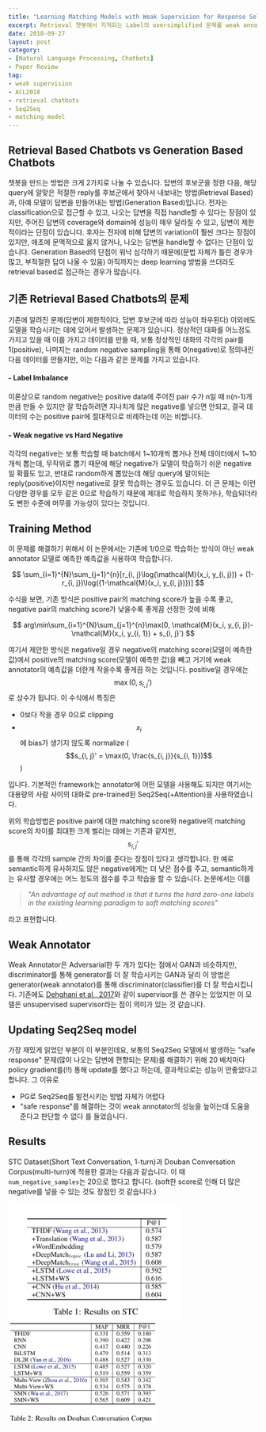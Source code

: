 ```yaml
---
title: "Learning Matching Models with Weak Supervision for Response Selection in Retrieval-based Chatbots"
excerpt: Retrieval 챗봇에서 지적되는 Label의 oversimplified 문제를 weak annotator로 해결하는 ACL 2018 논문입니다.
date: 2018-09-27
layout: post
category:
- [Natural Language Processing, Chatbots]
- Paper Review
tag:
- weak supervision
- ACL2018
- retrieval chatbots
- Seq2Seq
- matching model
---
```


## Retrieval Based Chatbots vs Generation Based Chatbots
챗봇을 만드는 방법은 크게 2가지로 나눌 수 있습니다. 답변의 후보군을 정한 다음, 해당 query에 알맞은 적절한 reply를 후보군에서 찾아서 내보내는 방법(Retrieval Based)과, 아예 모델이 답변을 만들어내는 방법(Generation Based)입니다. 전자는 classification으로 접근할 수 있고, 나오는 답변을 직접 handle할 수 있다는 장점이 있지만, 주어진 답변의 coverage와 domain에 성능이 매우 달라질 수 있고, 답변이 제한적이라는 단점이 있습니다. 후자는 전자에 비해 답변의 variation이 훨씬 크다는 장점이 있지만, 애초에 문맥적으로 옳지 않거나, 나오는 답변을 handle할 수 없다는 단점이 있습니다. Generation Based의 단점이 워낙 심각하기 때문에(문법 자체가 틀린 경우가 많고, 부적절한 답이 나올 수 있음) 아직까지는 deep learning 방법을 쓰더라도 retrieval based로 접근하는 경우가 많습니다.

## 기존 Retrieval Based Chatbots의 문제
기존에 알려진 문제(답변이 제한적이다, 답변 후보군에 따라 성능이 좌우된다) 이외에도 모델을 학습시키는 데에 있어서 발생하는 문제가 있습니다. 정상적인 대화를 어느정도 가지고 있을 때 이를 가지고 데이터를 만들 때, 보통 정상적인 대화의 각각의 pair를 1(positive), 나머지는 random negative sampling을 통해 0(negative)로 정의내린 다음 데이터를 만들지만, 이는 다음과 같은 문제를 가지고 있습니다.

#### - Label Imbalance
이론상으로 random negative는 positive data에 주어진 pair 수가 n일 때 n(n-1)개만큼 만들 수 있지만 잘 학습하려면 지나치게 많은 negative를 넣으면 안되고, 결국 데이터의 수는 positive pair에 절대적으로 비례하는데 이는 비쌉니다.

#### - Weak negative vs Hard Negative
각각의 negative는 보통 학습할 때 batch에서 1~10개씩 뽑거나 전체 데이터에서 1~10개씩 뽑는데, 무작위로 뽑기 때문에 해당 negative가 모델이 학습하기 쉬운 negative일 확률도 있고, 반대로 random하게 뽑았는데 해당 query에 말이되는 reply(positive)이지만 negative로 잘못 학습하는 경우도 있습니다. 더 큰 문제는 이런 다양한 경우를 모두 같은 0으로 학습하기 때문에 제대로 학습하지 못하거나, 학습되더라도 뻔한 수준에 머무를 가능성이 있다는 것입니다.

## Training Method
이 문제를 해결하기 위해서 이 논문에서는 기존에 1/0으로 학습하는 방식이 아닌 weak annotator 모델로 예측한 예측값을 사용하여 학습합니다.

$$
\sum_{i=1}^{N}\sum_{j=1}^{n}[r_{i, j}\log(\mathcal{M}(x_i, y_{i, j})) + (1-r_{i, j})\log({1-\mathcal{M}(x_i, y_{i, j})})]
$$

수식을 보면, 기존 방식은 positive pair의 matching score가 높을 수록 좋고, negative pair의 matching score가 낮을수록 좋게끔 선정한 것에 비해

$$
arg\min\sum_{i=1}^{N}\sum_{j=1}^{n}\max(0, \mathcal{M}(x_i, y_{i, j})-\mathcal{M}(x_i, y_{i, 1}) + s_{i, j}')
$$

여기서 제안한 방식은 negative일 경우 negative의 matching score(모델이 예측한 값)에서 positive의 matching score(모델이 예측한 값)을 빼고 거기에 weak annotator의 예측값을 더한게 작을수록 좋게끔 하는 것입니다. positive일 경우에는 $$\max(0, s_{i, j}')$$로 상수가 됩니다. 이 수식에서 특징은
- 0보다 작을 경우 0으로 clipping
- $$x_i$$에 bias가 생기지 않도록 normalize ($$s_{i, j}' = \max(0, \frac{s_{i, j}}{s_{i, 1}})$$)

입니다. 기본적인 framework는 annotator에 어떤 모델을 사용해도 되지만 여기서는 대용량의 사람 사이의 대화로 pre-trained된 Seq2Seq(+Attention)을 사용하였습니다.

위의 학습방법은 positive pair에 대한 matching score와 negative의 matching score의 차이를 최대한 크게 벌리는 데에는 기존과 같지만, $$s_{i, j}'$$를 통해 각각의 sample 간의 차이를 준다는 장점이 있다고 생각합니다. 한 예로 semantic하게 유사하지도 않은 negative에게는 더 낮은 점수를 주고, semantic하게는 유사할 경우에는 어느 정도의 점수를 주고 학습을 할 수 있습니다. 논문에서는 이를 
> *"An advantage of out method is that it turns the hard zero-one labels in the existing learning paradigm to soft matching scores"* 

라고 표현합니다.

## Weak Annotator
 Weak Annotator은 Adversarial한 두 개가 있다는 점에서 GAN과 비슷하지만, discriminator를 통해 generator를 더 잘 학습시키는 GAN과 달리 이 방법은 generator(weak annotator)를 통해 discriminator(classifier)를 더 잘 학습시킵니다. 기존에도 [Dehghani et al., 2017](https://arxiv.org/pdf/1711.11383)와 같이 supervisor를 쓴 경우는 있었지만 이 모델은 unsupervised supervisor라는 점이 의미가 있는 것 같습니다.

## Updating Seq2Seq model
 가장 재밌게 읽었던 부분이 이 부분인데요, 보통의 Seq2Seq 모델에서 발생하는 "safe response" 문제(많이 나오는 답변에 편향되는 문제)를 해결하기 위해 20 배치마다 policy gradient를(!!) 통해 update를 했다고 하는데, 결과적으로는 성능이 안좋았다고 합니다. 그 이유로
 - PG로 Seq2Seq를 발전시키는 방법 자체가 어렵다
 - "safe response"를 해결하는 것이 weak annotator의 성능을 높이는데 도움을 준다고 판단할 수 없다
를 들었습니다.

## Results
STC Dataset(Short Text Conversation, 1-turn)과 Douban Conversation Corpus(multi-turn)에 적용한 결과는 다음과 같습니다. 이 때 `num_negative_samples`는 20으로 했다고 합니다. (soft한 score로 인해 더 많은 negative를 넣을 수 있는 것도 장점인 것 같습니다.)

<img src="/images/2018-09-27/STC_result.png" alt="STC_result" width="350"/> <img src="/images/2018-09-27/DCC_result.png" alt="DCC_result" width="300"/>